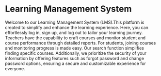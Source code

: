 # Learning Management System
Welcome to our Learning Management System (LMS).This platform is created to simplify and enhance the learning experience. Here, you can effortlessly log in, sign up, and log out to tailor your learning journey. Teachers have the capability to craft courses and monitor student and course performance through detailed reports. For students, joining courses and monitoring progress is made easy. Our search function simplifies finding specific courses. Additionally, we prioritize the security of your information by offering features such as forgot password and change password options, ensuring a secure and customizable experience for everyone.
